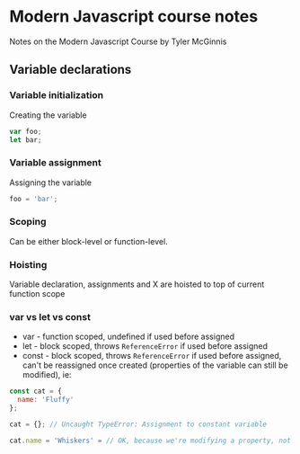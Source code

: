 # Modern Javascript course notes
Notes on the Modern Javascript Course by Tyler McGinnis

## Variable declarations

### Variable initialization

Creating the variable

```js
var foo;
let bar;
```

### Variable assignment

Assigning the variable

```js
foo = 'bar';
```

### Scoping

Can be either block-level or function-level. 

### Hoisting

Variable declaration, assignments and X are hoisted to top of current function scope

### var vs let vs const

* var - function scoped, undefined if used before assigned
* let - block scoped, throws `ReferenceError` if used before assigned
* const - block scoped, throws `ReferenceError` if used before assigned, can't be reassigned once created (properties of the variable can still be modified), ie:

```js
const cat = {
  name: 'Fluffy'
};

cat = {}; // Uncaught TypeError: Assignment to constant variable

cat.name = 'Whiskers' = // OK, because we're modifying a property, not reassigning object
```

